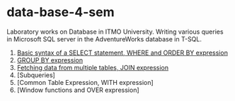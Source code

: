 # data-base-4-sem
Laboratory works on Database in ITMO University. 
Writing various queries in Microsoft SQL server in the AdventureWorks database in T-SQL.

1. [Basic syntax of a SELECT statement, WHERE and ORDER BY expression](https://github.com/misirlouuu/data-base-4-sem/blob/main/lab-1/lab1.md)
2. [GROUP BY expression](https://github.com/misirlouuu/data-base-4-sem/blob/main/lab-2/lab2.md)
3. [Fetching data from multiple tables, JOIN expression](https://github.com/misirlouuu/data-base-4-sem/blob/main/lab-3/lab3.md)
4. [Subqueries]
5. [Common Table Expression, WITH expression]
6. [Window functions and OVER expression]
